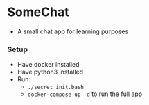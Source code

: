 # SomeChat
* A small chat app for learning purposes

### Setup
* Have docker installed
* Have python3 installed
* Run: 
  * `./secret_init.bash`
  * `docker-compose up -d` to run the full app
